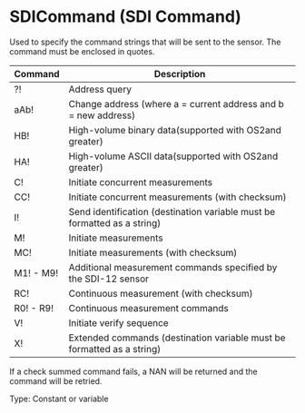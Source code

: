 # SDICommand (SDI Command)

Used to specify the command strings that will be sent to the sensor. The command must be enclosed in quotes.

| Command   | Description                                                              |
| --------- | ------------------------------------------------------------------------ |
| ?!        | Address query                                                            |
| aAb!      | Change address (where a = current address and b = new address)           |
| HB!       | High-volume binary data(supported with OS2and greater)                   |
| HA!       | High-volume ASCII data(supported with OS2and greater)                    |
| C!        | Initiate concurrent measurements                                         |
| CC!       | Initiate concurrent measurements (with checksum)                         |
| I!        | Send identification (destination variable must be formatted as a string) |
| M!        | Initiate measurements                                                    |
| MC!       | Initiate measurements (with checksum)                                    |
| M1! - M9! | Additional measurement commands specified by the SDI-12 sensor           |
| RC!       | Continuous measurement (with checksum)                                   |
| R0! - R9! | Continuous measurement commands                                          |
| V!        | Initiate verify sequence                                                 |
| X!        | Extended commands (destination variable must be formatted as a string)   |

If a check summed command fails, a NAN will be returned and the command will be retried.

Type: Constant or variable
